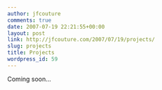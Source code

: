 ```yaml
---
author: jfcouture
comments: true
date: 2007-07-19 22:21:55+00:00
layout: post
link: http://jfcouture.com/2007/07/19/projects/
slug: projects
title: Projects
wordpress_id: 59
---
```


Coming soon...
